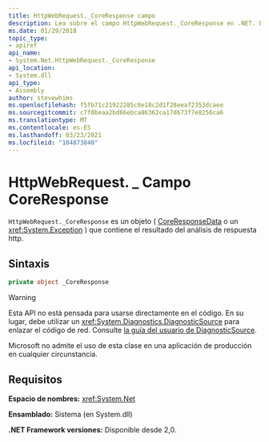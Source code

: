 ```yaml
---
title: HttpWebRequest._CoreResponse campo
description: Lea sobre el campo HttpWebRequest._CoreResponse en .NET. Este campo es un objeto CoreResponseData o Exception que contiene el resultado del análisis de respuesta HTTP.
ms.date: 01/29/2018
topic_type:
- apiref
api_name:
- System.Net.HttpWebRequest._CoreResponse
api_location:
- System.dll
api_type:
- Assembly
author: stevewhims
ms.openlocfilehash: f5fb71c21922285c0e18c2d1f28eeaf2353dcaee
ms.sourcegitcommit: c7f0beaa2bd66ebca86362ca17d673f7e8256ca6
ms.translationtype: MT
ms.contentlocale: es-ES
ms.lasthandoff: 03/23/2021
ms.locfileid: "104873840"
---
```

# <a name="httpwebrequest_coreresponse-field"></a>HttpWebRequest. \_ Campo CoreResponse

`HttpWebRequest._CoreResponse` es un objeto ( [CoreResponseData](coreresponsedata.md) o un <xref:System.Exception> ) que contiene el resultado del análisis de respuesta http.

## <a name="syntax"></a>Sintaxis
  
```csharp
private object _CoreResponse
```

> [!WARNING]
> Esta API no está pensada para usarse directamente en el código. En su lugar, debe utilizar un <xref:System.Diagnostics.DiagnosticSource> para enlazar el código de red. Consulte [la guía del usuario de DiagnosticSource](https://github.com/dotnet/runtime/blob/main/src/libraries/System.Diagnostics.DiagnosticSource/src/DiagnosticSourceUsersGuide.md).
>
> Microsoft no admite el uso de esta clase en una aplicación de producción en cualquier circunstancia.

## <a name="requirements"></a>Requisitos

**Espacio de nombres:** <xref:System.Net>

**Ensamblado:** Sistema (en System.dll)

**.NET Framework versiones:** Disponible desde 2,0.
